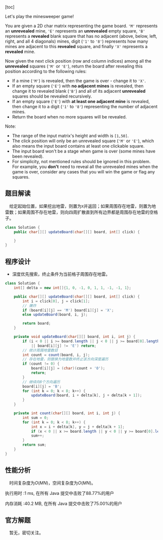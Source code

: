 [toc]

Let's play the minesweeper game!

You are given a 2D char matrix representing the game board. `'M'` represents an **unrevealed** mine, `'E'` represents an **unrevealed** empty square, `'B'` represents a **revealed** blank square that has no adjacent (above, below, left, right, and all 4 diagonals) mines, digit (`'1'` to `'8'`) represents how many mines are adjacent to this **revealed** square, and finally `'X'` represents a **revealed** mine.

Now given the next click position (row and column indices) among all the **unrevealed** squares (`'M'` or `'E'`), return the board after revealing this position according to the following rules:

* If a mine (`'M'`) is revealed, then the game is over - change it to `'X'`.
* If an empty square (`'E'`) with **no adjacent mines** is revealed, then change it to revealed blank (`'B'`) and all of its adjacent **unrevealed** squares should be revealed recursively.
* If an empty square (`'E'`) with **at least one adjacent mine** is revealed, then change it to a digit (`'1'` to `'8'`) representing the number of adjacent mines.
* Return the board when no more squares will be revealed.



Note:

* The range of the input matrix's height and width is `[1,50]`.
* The click position will only be an unrevealed square (`'M'` or `'E'`), which also means the input board contains at least one clickable square.
* The input board won't be a stage when game is over (some mines have been revealed).
* For simplicity, not mentioned rules should be ignored in this problem. For example, you **don't** need to reveal all the unrevealed mines when the game is over, consider any cases that you will win the game or flag any squares.



## 题目解读

&emsp;给定起始位置，如果挖出地雷，则置为`X`并返回；如果周围存在地雷，则置为地雷数；如果周围不存在地雷，则向四周扩散直到所有边界都是周围存在地雷的空格子。

```java
class Solution {
    public char[][] updateBoard(char[][] board, int[] click) {

    }
}
```

## 程序设计

* 深度优先搜索，终止条件为当前格子周围存在地雷。

```java
class Solution {
    int[] delta = new int[]{1, 0, -1, 0, 1, 1, -1, -1, 1};

    public char[][] updateBoard(char[][] board, int[] click) {
        int i = click[0], j = click[1];
        // 爆炸
        if (board[i][j] == 'M') board[i][j] = 'X';
        else updateBoard(board, i, j);

        return board;
    }

    private void updateBoard(char[][] board, int i, int j) {
        if (i < 0 || i >= board.length || j < 0 || j >= board[0].length
            || board[i][j] != 'E') return;
        // 统计周围地雷数目
        int count = count(board, i, j);
        // 存在地雷，则替换为地雷数并终止该方向深度遍历
        if (count != 0) {
            board[i][j] = (char)(count + '0');
            return;
        }
        // 继续向8个方向遍历
        board[i][j] = 'B';
        for (int k = 0; k < 8; k++) {
            updateBoard(board, i + delta[k], j + delta[k + 1]);
        }
    }

    private int count(char[][] board, int i, int j) {
        int sum = 0;
        for (int k = 0; k < 8; k++) {
            int x = i + delta[k], y = j + delta[k + 1];
            if (x < 0 || x >= board.length || y < 0 || y >= board[0].length || board[x][y] != 'M') continue;
            sum++;
        }
        return sum;
    }
}
```

## 性能分析

&emsp;时间复杂度为$O(MN)$，空间复杂度为$O(MN)$。

执行用时 :1 ms, 在所有 Java 提交中击败了88.77%的用户

内存消耗 :40.2 MB, 在所有 Java 提交中击败了75.00%的用户

## 官方解题

&emsp;暂无，密切关注。